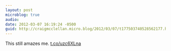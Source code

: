 ```yaml
---
layout: post
microblog: true
audio: 
date: 2012-03-07 16:19:24 -0500
guid: http://craigmcclellan.micro.blog/2012/03/07/t177503740528562177.html
---
```

This still amazes me. [t.co/uzc6XLna](http://t.co/uzc6XLna)
